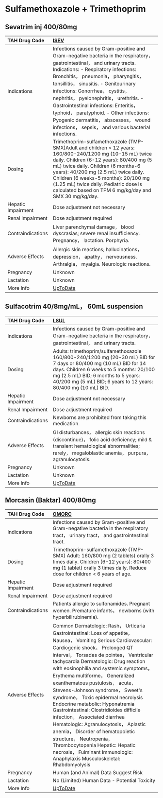 # Sulfamethoxazole + Trimethoprim

## Sevatrim inj 400/80mg

| TAH Drug Code      | [ISEV](https://www.tahsda.org.tw/drugs/hissearch.php?drug_code=ISEV)                                                                                                                                                                                                                                                                                                                                                                                                                                               |
|:-------------------|:-------------------------------------------------------------------------------------------------------------------------------------------------------------------------------------------------------------------------------------------------------------------------------------------------------------------------------------------------------------------------------------------------------------------------------------------------------------------------------------------------------------------|
| Indications        | Infections caused by Gram-positive and Gram-negative bacteria in the respiratory， gastrointestinal， and urinary tracts. Indications: - Respiratory infections: Bronchitis， pneumonia， pharyngitis， tonsillitis， sinusitis. - Genitourinary infections: Gonorrhea， cystitis， nephritis， pyelonephritis， urethritis. - Gastrointestinal infections: Enteritis， typhoid， paratyphoid. - Other infections: Pyogenic dermatitis， abscesses， wound infections， sepsis， and various bacterial infections. |
| Dosing             | Trimethoprim-sulfamethoxazole (TMP-SMX)Adult and children > 12 years: 160/800-240/1200 mg (10-15 mL) twice daily. Children (6-12 years): 80/400 mg (5 mL) twice daily. Children (6 months-6 years): 40/200 mg (2.5 mL) twice daily. Children (6 weeks-5 months): 20/100 mg (1.25 mL) twice daily. Pediatric dose is calculated based on TPM 6 mg/kg/day and SMX 30 mg/kg/day.                                                                                                                                      |
| Hepatic Impairment | Dose adjustment not necessary                                                                                                                                                                                                                                                                                                                                                                                                                                                                                      |
| Renal Impairment   | Dose adjustment required                                                                                                                                                                                                                                                                                                                                                                                                                                                                                           |
| Contraindications  | Liver parenchymal damage， blood dyscrasias; severe renal insufficiency. Pregnancy， lactation. Porphyria.                                                                                                                                                                                                                                                                                                                                                                                                         |
| Adverse Effects    | Allergic skin reactions; hallucinations， depression， apathy， nervousness. Arthralgia， myalgia. Neurologic reactions.                                                                                                                                                                                                                                                                                                                                                                                           |
| Pregnancy          | Unknown                                                                                                                                                                                                                                                                                                                                                                                                                                                                                                            |
| Lactation          | Unknown                                                                                                                                                                                                                                                                                                                                                                                                                                                                                                            |
| More Info          | [UpToDate](https://www.uptodate.com/contents/trimethoprim-sulfamethoxazole-co-trimoxazole-drug-information)                                                                                                                                                                                                                                                                                                                                                                                                        |

## Sulfacotrim 40/8mg/mL， 60mL suspension

| TAH Drug Code      | [LSUL](https://www.tahsda.org.tw/drugs/hissearch.php?drug_code=LSUL)                                                                                                                                                                                                   |
|:-------------------|:-----------------------------------------------------------------------------------------------------------------------------------------------------------------------------------------------------------------------------------------------------------------------|
| Indications        | Infections caused by Gram-positive and Gram-negative bacteria in the respiratory， gastrointestinal， and urinary tracts.                                                                                                                                              |
| Dosing             | Adults: trimethoprim/sulfamethoxazole 160/800-240/1200 mg (20-30 mL) BID for 7 days or 80/400 mg (10 mL) BID for 14 days. Children 6 weeks to 5 months: 20/100 mg (2.5 mL) BID; 6 months to 5 years: 40/200 mg (5 mL) BID; 6 years to 12 years: 80/400 mg (10 mL) BID. |
| Hepatic Impairment | Dose adjustment not necessary                                                                                                                                                                                                                                          |
| Renal Impairment   | Dose adjustment required                                                                                                                                                                                                                                               |
| Contraindications  | Newborns are prohibited from taking this medication.                                                                                                                                                                                                                   |
| Adverse Effects    | GI disturbances， allergic skin reactions (discontinue)， folic acid deficiency; mild & transient hematological abnormalities; rarely， megaloblastic anemia， purpura， agranulocytosis.                                                                              |
| Pregnancy          | Unknown                                                                                                                                                                                                                                                                |
| Lactation          | Unknown                                                                                                                                                                                                                                                                |
| More Info          | [UpToDate](https://www.uptodate.com/contents/trimethoprim-sulfamethoxazole-co-trimoxazole-drug-information)                                                                                                                                                            |

## Morcasin (Baktar) 400/80mg

| TAH Drug Code      | [OMORC](https://www.tahsda.org.tw/drugs/hissearch.php?drug_code=OMORC)                                                                                                                                                                                                                                                                                                                                                                                                                                                                                                                                                                                                                                                                                               |
|:-------------------|:---------------------------------------------------------------------------------------------------------------------------------------------------------------------------------------------------------------------------------------------------------------------------------------------------------------------------------------------------------------------------------------------------------------------------------------------------------------------------------------------------------------------------------------------------------------------------------------------------------------------------------------------------------------------------------------------------------------------------------------------------------------------|
| Indications        | Infections caused by Gram-positive and Gram-negative bacteria in the respiratory tract， urinary tract， and gastrointestinal tract.                                                                                                                                                                                                                                                                                                                                                                                                                                                                                                                                                                                                                                 |
| Dosing             | Trimethoprim-sulfamethoxazole (TMP-SMX) Adult: 160/800 mg (2 tablets) orally 3 times daily. Children (6-12 years): 80/400 mg (1 tablet) orally 3 times daily. Reduce dose for children < 6 years of age.                                                                                                                                                                                                                                                                                                                                                                                                                                                                                                                                                             |
| Hepatic Impairment | Dose adjustment required                                                                                                                                                                                                                                                                                                                                                                                                                                                                                                                                                                                                                                                                                                                                             |
| Renal Impairment   | Dose adjustment required                                                                                                                                                                                                                                                                                                                                                                                                                                                                                                                                                                                                                                                                                                                                             |
| Contraindications  | Patients allergic to sulfonamides. Pregnant women. Premature infants， newborns (with hyperbilirubinemia).                                                                                                                                                                                                                                                                                                                                                                                                                                                                                                                                                                                                                                                           |
| Adverse Effects    | Common Dermatologic: Rash， Urticaria Gastrointestinal: Loss of appetite， Nausea， Vomiting Serious Cardiovascular: Cardiogenic shock， Prolonged QT interval， Torsades de pointes， Ventricular tachycardia Dermatologic: Drug reaction with eosinophilia and systemic symptoms， Erythema multiforme， Generalized exanthematous pustulosis， acute， Stevens-Johnson syndrome， Sweet's syndrome， Toxic epidermal necrolysis Endocrine metabolic: Hyponatremia Gastrointestinal: Clostridioides difficile infection， Associated diarrhea Hematologic: Agranulocytosis， Aplastic anemia， Disorder of hematopoietic structure， Neutropenia， Thrombocytopenia Hepatic: Hepatic necrosis， Fulminant Immunologic: Anaphylaxis Musculoskeletal: Rhabdomyolysis |
| Pregnancy          | Human (and Animal) Data Suggest Risk                                                                                                                                                                                                                                                                                                                                                                                                                                                                                                                                                                                                                                                                                                                                 |
| Lactation          | No (Limited) Human Data - Potential Toxicity                                                                                                                                                                                                                                                                                                                                                                                                                                                                                                                                                                                                                                                                                                                         |
| More Info          | [UpToDate](https://www.uptodate.com/contents/trimethoprim-sulfamethoxazole-co-trimoxazole-drug-information)                                                                                                                                                                                                                                                                                                                                                                                                                                                                                                                                                                                                                                                          |

